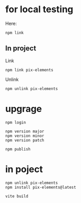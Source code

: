 
# for local testing

Here:
```
npm link
```

## In project

Link
```
npm link pix-elements
```

Unlink
```
npm unlink pix-elements
```

# upgrage

```
npm login

npm version major
npm version minor
npm version patch

npm publish
```

# in poject

```
npm unlink pix-elements
npm install pix-elements@latest

vite build
```
